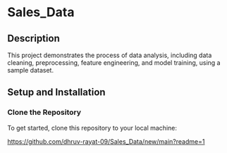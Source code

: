 # Sales_Data

## Description
This project demonstrates the process of data analysis, including data cleaning, preprocessing, feature engineering, and model training, using a sample dataset.

## Setup and Installation

### Clone the Repository
To get started, clone this repository to your local machine:

https://github.com/dhruv-rayat-09/Sales_Data/new/main?readme=1
